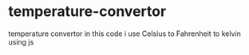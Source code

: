 # temperature-convertor
temperature convertor in this code i use Celsius to Fahrenheit to kelvin  using js
